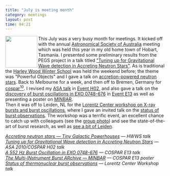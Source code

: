 ```yaml
---
title: "July is meeting month"
category: meetings
layout: post
time: 04:21
---
```

<!-- header generated from blosxom format post; make_header.pl 23.1.2022 -->
<p>
  <!-- Tuesday, August 3, 2010 12:21 PM-->
  <!---- Begin .post ---->
<a href="http://www.flickr.com/photos/andrew_cumming/4850910653/"><img src="http://farm5.static.flickr.com/4134/4850910653_1de9c59ac6_t.jpg" width="100" align="left"></a>
This July was a very busy month for meetings. It kicked off with the
annual <a href="http://www-ra.phys.utas.edu.au/ASA2010">Astronomical
Society of Australia</a> meeting which was held this year in my old home
town of Hobart,
Tasmania. I presented some preliminary results from the PEGS project in a
talk titled
<a href="/~dgallow/docs/COSPAR 2010 H02-0030-01.pdf">"Tuning up for Gravitational Wave detection in Accreting Neutron Stars"</a>.
As is traditional the 
<a href="http://www-ra.phys.utas.edu.au/ASA2010/hwws.html">Harley Wood
Winter School</a> was held the weekend before; the theme was "Powerful
Objects" and I gave a talk on 
<a href="/~dgallow/docs/HWWS 2010.pdf">accretion-powered neutron stars</a>.
Back to Melbourne for a week, and then off to Bremen, Germany for 
<a href="http://www.cospar2010.org/">cospar<sup>10</sup></a>. I revised my 
<a href="/~dgallow/docs/COSPAR 2010 H02-0030-01.pdf">ASA talk</a> in 
<a
href="http://www.cospar-assembly.org/admin/session.php?session=216">Event
H02</a>, and also gave a talk on the 
<a href="http://users.monash.edu.au/~dgallow/2009/10/its-deja-vu-all-over-again.html">discovery of burst oscillations in EXO 0748-676</a> in 
<a
href="http://www.cospar-assembly.org/admin/session.php?session=168">Event
E13</a> as well as presenting a poster on <a
href="/~dgallow/minbar">MINBAR</a>.<br>
Then it was off to Leiden, NL for the 
<a
href="http://www.lorentzcenter.nl/lc/web/2010/408/info.php3?wsid=408">Lorentz
Center workshop on X-ray bursts and burst oscillations</a>, where I gave
an invited talk on the
<a href="/~dgallow/docs/Lorentz Center Workshop '10.pdf">status of burst
observations</a>. The workshop was a terrific event, an excellent chance
to catch up with colleagues (see the 
<a href="http://www.flickr.com/photos/andrew_cumming/4850910653/">group photo</a>)
and see the state-of-the-art of burst research, as well as 
<a href="http://www.flickr.com/photos/tags/xrbworkshop2010/">see a bit of
Leiden</a>.
<p>
<em>
<a href="/~dgallow/docs/HWWS 2010.pdf">Accreting neutron stars &mdash; Tiny Galactic Powerhouses</a> &mdash; HWWS talk<br>
<a href="/~dgallow/docs/COSPAR 2010 H02-0030-01.pdf">Tuning up for Gravitational Wave detection in Accreting Neutron Stars</a> &mdash; ASA 2010/COSPAR H02 talk<br>
<a href="/~dgallow/docs/COSPAR 2010 E13 talk.pdf">A 552 Hz Burst Oscillation in EXO 0748-676</a> &mdash; COSPAR E13 talk<br>
<a href="http://users.monash.edu.au/~dgallow/minbar/docs/MINBAR COSPAR '10.pdf">The Multi-INstrument Burst ARchive &mdash; MINBAR</a> &mdash; COSPAR E13 poster<br>
<a href="/~dgallow/docs/Lorentz Center Workshop '10.pdf">Status of
thermonuclear burst observations</a> &mdash; Lorentz Center Workshop
talk<br>
</em>
<p>
